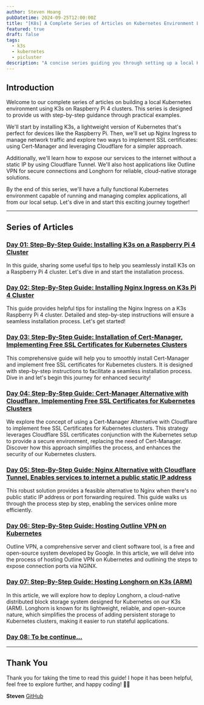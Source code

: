 ```yaml
---
author: Steven Hoang
pubDatetime: 2024-09-25T12:00:00Z
title: "[K8s] A Complete Series of Articles on Kubernetes Environment Locally"
featured: true
draft: false
tags:
  - k3s
  - kubernetes
  - picluster
description: "A concise series guiding you through setting up a local Kubernetes environment using K3s on Raspberry Pi 4 clusters. Learn how to install K3s, configure Nginx Ingress, implement SSL certificates with Cert-Manager and Cloudflare, and host applications like Outline VPN and Longhorn."
---
```


## Introduction

Welcome to our complete series of articles on building a local Kubernetes environment using K3s on Raspberry Pi 4 clusters. This series is designed to provide us with step-by-step guidance through practical examples.

We'll start by installing K3s, a lightweight version of Kubernetes that's perfect for devices like the Raspberry Pi. Then, we'll set up Nginx Ingress to manage network traffic and explore two ways to implement SSL certificates: using Cert-Manager and leveraging Cloudflare for a simpler approach.

Additionally, we'll learn how to expose our services to the internet without a static IP by using Cloudflare Tunnel. We'll also host applications like Outline VPN for secure connections and Longhorn for reliable, cloud-native storage solutions.

By the end of this series, we'll have a fully functional Kubernetes environment capable of running and managing complex applications, all from our local setup. Let's dive in and start this exciting journey together!

---

## Series of Articles

### [Day 01: Step-By-Step Guide: Installing K3s on a Raspberry Pi 4 Cluster](/posts/ks-01-install-k3s-on-pi-cluster/)

In this guide, sharing some useful tips to help you seamlessly install K3s on a Raspberry Pi 4 cluster.
Let's dive in and start the installation process.

### [Day 02: Step-By-Step Guide: Installing Nginx Ingress on K3s Pi 4 Cluster](/posts/ks-02-install-nginx-on-pi-cluster/)

This guide provides helpful tips for installing the Nginx Ingress on a K3s Raspberry Pi 4 cluster.
Detailed and step-by-step instructions will ensure a seamless installation process. Let's get started!

### [Day 03: Step-By-Step Guide: Installation of Cert-Manager, Implementing Free SSL Certificates for Kubernetes Clusters](/posts/ks-03-install-cert-manager-free-ssl-kubernetes-cluster)

This comprehensive guide will help you to smoothly install Cert-Manager and implement free SSL certificates for Kubernetes clusters.
It is designed with step-by-step instructions to facilitate a seamless installation process. Dive in and let's begin this journey for enhanced security!

### [Day 04: Step-By-Step Guide: Cert-Manager Alternative with Cloudflare, Implementing Free SSL Certificates for Kubernetes Clusters](/posts/ks-04-cert-manager-alternative-with-cloudflare)

We explore the concept of using a Cert-Manager Alternative with Cloudflare to implement free SSL Certificates for Kubernetes clusters.
This strategy leverages Cloudflare SSL certificates conjunction with the Kubernetes setup to provide a secure environment, replacing the need of Cert-Manager.
Discover how this approach simplifies the process, and enhances the security of our Kubernetes clusters.

### [Day 05: Step-By-Step Guide: Nginx Alternative with Cloudflare Tunnel, Enables services to internet a public static IP address](/posts/ks-05-public-services-with-cloudflare-tunnel)

This robust solution provides a feasible alternative to Nginx when there's no public static IP address or port forwarding required.
This guide walks us through the process step by step, enabling the services online more efficiently.

### [Day 06: Step-By-Step Guide: Hosting Outline VPN on Kubernetes](/posts/ks-06-hosting-outline-vpn-kubernetes)

Outline VPN, a comprehensive server and client software tool, is a free and open-source system developed by Google.
In this article, we will delve into the process of hosting Outline VPN on Kubernetes and outlining the steps to expose connection ports via NGINX.

### [Day 07: Step-By-Step Guide: Hosting Longhorn on K3s (ARM)](/posts/ks-07-hosting-longhorn-on-kubernetes)

In this article, we will explore how to deploy Longhorn, a cloud-native distributed block storage system designed for Kubernetes on our K3s (ARM).
Longhorn is known for its lightweight, reliable, and open-source nature, which simplifies the process of adding persistent storage to Kubernetes clusters, making it easier to run stateful applications.

### [Day 08: To be continue...](/posts/ks-00-series-k8s-setup-local-env-pi-cluster)

---

## Thank You

Thank you for taking the time to read this guide! I hope it has been helpful, feel free to explore further, and happy coding! 🌟✨

**Steven**
[GitHub](https://github.com/baoduy)
